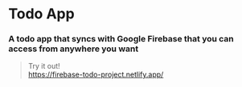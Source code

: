 # Todo App

### A todo app that syncs with Google Firebase that you can access from anywhere you want

> Try it out!  
> https://firebase-todo-project.netlify.app/
